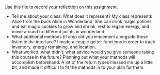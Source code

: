Use this file to record your reflection on this assignment.

- Tell me about your class! What does it represent? 
My class represents Alice from the book Alice in Wonderland. She can drink magic potions and eat magic cookies to grow and shrink, rest to regain energy, and move around to different points in wonderland. 
- What additional methods (if any) did you implement alongside those listed in the interface?
I made a couple getter functions in order to track inventory, energy remaining, and location.
- What worked, what didn't, what advice would you give someone taking this course in the future?
Planning out what your methods will accomplish beforehand. A lot of the return types messed me up a little bit, and made it difficult to fit the methods in to your plan for them. 
